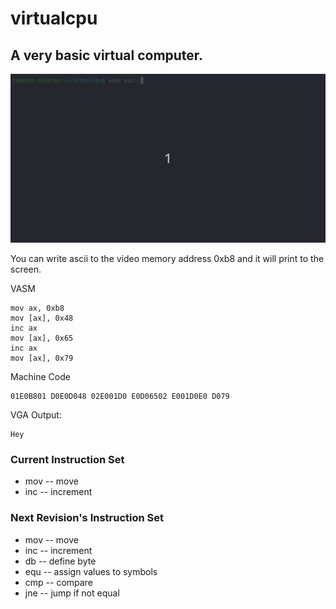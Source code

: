# virtualcpu
## A very basic virtual computer.

![alt text](https://github.com/tomlister/virtualcpu/raw/master/demo.gif "Demo")

You can write ascii to the video memory address 0xb8 and it will print to the screen.

VASM
```
mov ax, 0xb8
mov [ax], 0x48
inc ax
mov [ax], 0x65
inc ax
mov [ax], 0x79
```

Machine Code
```
01E0B801 D0E0D048 02E001D0 E0D06502 E001D0E0 D079
```

VGA Output:
```
Hey
```

### Current Instruction Set
+ mov -- move
+ inc -- increment

### Next Revision's Instruction Set
+ mov -- move
+ inc -- increment
+ db -- define byte
+ equ -- assign values to symbols
+ cmp -- compare
+ jne -- jump if not equal

